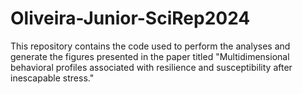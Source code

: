 # Oliveira-Junior-SciRep2024

This repository contains the code used to perform the analyses and generate the figures presented in the paper titled "Multidimensional behavioral profiles associated with resilience and susceptibility after inescapable stress."
